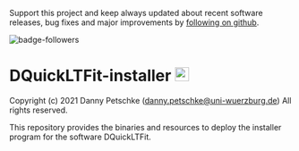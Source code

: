 Support this project and keep always updated about recent software releases, bug fixes and major improvements by [following on github](https://github.com/dpscience?tab=followers).

![badge-followers](https://img.shields.io/github/followers/dpscience?style=social)

# DQuickLTFit-installer <img src="/res/DDRS4PALS.png" width="25" height="25">

Copyright (c) 2021 Danny Petschke (danny.petschke@uni-wuerzburg.de) All rights reserved.<br>

This repository provides the binaries and resources to deploy the installer program for the software DQuickLTFit. 
